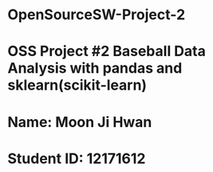 # OpenSourceSW-Project-2
# OSS Project #2 Baseball Data Analysis with pandas and sklearn(scikit-learn)
# Name: Moon Ji Hwan
# Student ID: 12171612
